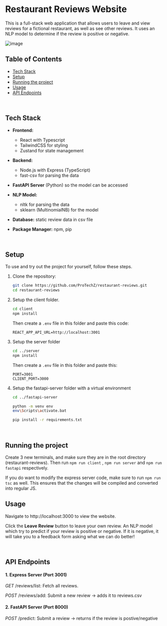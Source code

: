 # Restaurant Reviews Website

This is a full-stack web application that allows users to leave and view reviews for a fictional restaurant, as well as see other reviews. It uses an NLP model to determine if the review is positive or negative.

![image](https://github.com/user-attachments/assets/40a228b4-b9b5-426a-a65b-d4eb8490b749)

## Table of Contents

- [Tech Stack](#tech-stack)
- [Setup](#setup)
- [Running the project](#running-the-project)
- [Usage](#usage)
- [API Endpoints](#api-endpoints)

<br>

## Tech Stack

- **Frontend:** 
  - React with Typescript
  - TailwindCSS for styling
  - Zustand for state management

- **Backend:** 
  - Node.js with Express (TypeScript)
  - fast-csv for parsing the data

- **FastAPI Server** (Python) so the model can be accessed

- **NLP Model:**
  - nltk for parsing the data
  - sklearn (MultinomialNB) for the model

- **Database:** static review data in csv file

- **Package Manager:** npm, pip

<br>

## Setup

To use and try out the project for yourself, follow these steps.

1. Clone the repository:

   ```bash
   git clone https://github.com/ProTechZ/restaurant-reviews.git
   cd restaurant-reviews
   ```

2. Setup the client folder.

   ```bash
   cd client
   npm install
   ```

   Then create a `.env` file in this folder and paste this code:
    
   ```
   REACT_APP_API_URL=http://localhost:3001
   ```

3. Setup the server folder
   ```bash
   cd ../server
   npm install
   ```
   Then create a `.env` file in this folder and paste this:

   ```
   PORT=3001
   CLIENT_PORT=3000
   ```

4. Setup the fastapi-server folder with a virtual environment

   ```bash
   cd ../fastapi-server

   python -m venv env
   env\Scripts\activate.bat

   pip install -r requirements.txt
   ```

<br>

## Running the project

Create 3 new terminals, and make sure they are in the root directory (restaurant-reviews). Then run `npm run client` , `npm run server` and `npm run fastapi` respectively.

If you do want to modify the express server code, make sure to run `npm run tsc` as well. This ensures that the changes will be compiled and converted into regular JS.

## Usage

Navigate to http://localhost:3000 to view the website.

Click the **Leave Review** button to leave your own review. An NLP model which try to predict if your review is positive or negative. If it is negative, it will take you to a feedback form asking what we can do better!

<br>

## API Endpoints

#### 1. Express Server (Port 3001)
*GET* /reviews/list: Fetch all reviews.

*POST* /reviews/add: Submit a new review → adds it to reviews.csv


#### 2. FastAPI Server (Port 8000)
*POST* /predict: Submit a review → returns if the review is postive/negative
